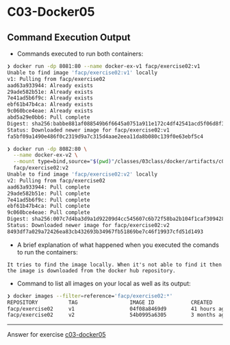 # C03-Docker05

## Command Execution Output
- Commands executed to run both containers:
```bash
❯ docker run -dp 8081:80 --name docker-ex-v1 facp/exercise02:v1
Unable to find image 'facp/exercise02:v1' locally
v1: Pulling from facp/exercise02
aad63a933944: Already exists 
29ade582b51e: Already exists 
7e41ad5b6f9c: Already exists 
ebf61b47b4ca: Already exists 
9c060bce4eae: Already exists 
abd5a29e0bb6: Pull complete 
Digest: sha256:babbe881af088549b6f6645a0751a911e172c4df42541acd5f06d8f3e2c77f2c
Status: Downloaded newer image for facp/exercise02:v1
fa5bf09a1490e486f0c2319d9a7c315d4aae2eea11da8b080c139f0e63ebf5c4

❯ docker run -dp 8082:80 \
  --name docker-ex-v2 \
  --mount type=bind,source="$(pwd)"/classes/03class/docker/artifacts/c03-docker02/,target=/usr/local/apache2/htdocs/ \
  facp/exercise02:v2
Unable to find image 'facp/exercise02:v2' locally
v2: Pulling from facp/exercise02
aad63a933944: Pull complete 
29ade582b51e: Pull complete 
7e41ad5b6f9c: Pull complete 
ebf61b47b4ca: Pull complete 
9c060bce4eae: Pull complete 
Digest: sha256:007c7d4ba3d9a1d92209d4cc545607c6b72f58ba2b104f1caf309428d770680a
Status: Downloaded newer image for facp/exercise02:v2
8493df7a029a72426ea83cb432693b34967fb51869be7c46f19937cfd51d1493
```

- A brief explanation of what happened when you executed the comands to run the containers:
```
It tries to find the image locally. When it's not able to find it then the image is downloaded from the docker hub repository.
```

- Command to list all images on your local as well as its output:
```bash
❯ docker images --filter=reference='facp/exercise02:*' 
REPOSITORY          TAG                 IMAGE ID            CREATED             SIZE
facp/exercise02     v1                  04f08a8469d9        41 hours ago        107MB
facp/exercise02     v2                  54b0995a6305        3 months ago        107MB
```

***
Answer for exercise [c03-docker05](https://github.com/devopsacademyau/academy/blob/af3225a3436f263164e8daebc6bbd1ef3122b900/classes/03class/exercises/c03-docker05/README.md)
